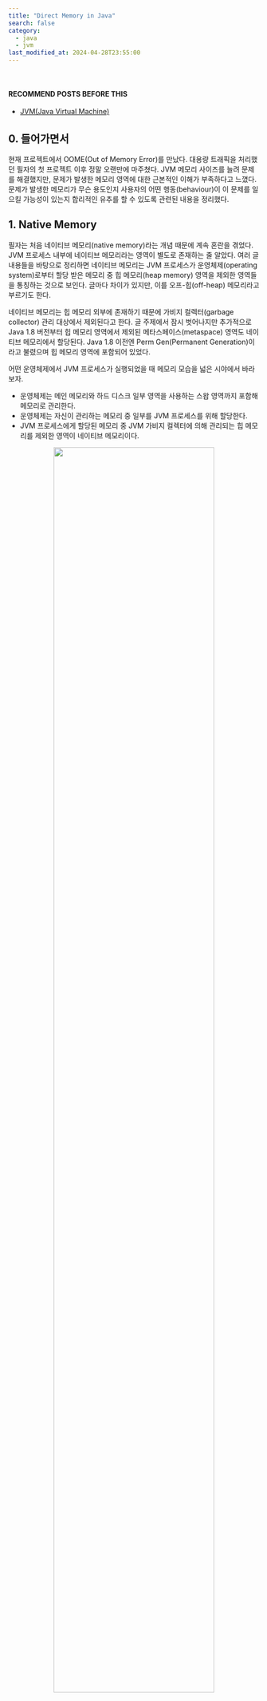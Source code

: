 ```yaml
---
title: "Direct Memory in Java"
search: false
category:
  - java
  - jvm
last_modified_at: 2024-04-28T23:55:00
---
```


<br/>

#### RECOMMEND POSTS BEFORE THIS

- [JVM(Java Virtual Machine)][what-is-jvm-link]

## 0. 들어가면서

현재 프로젝트에서 OOME(Out of Memory Error)를 만났다. 대용량 트래픽을 처리했던 필자의 첫 프로젝트 이후 정말 오랜만에 마주쳤다. JVM 메모리 사이즈를 늘려 문제를 해결했지만, 문제가 발생한 메모리 영역에 대한 근본적인 이해가 부족하다고 느꼈다. 문제가 발생한 메모리가 무슨 용도인지 사용자의 어떤 행동(behaviour)이 이 문제를 일으킬 가능성이 있는지 합리적인 유추를 할 수 있도록 관련된 내용을 정리했다. 

## 1. Native Memory

필자는 처음 네이티브 메모리(native memory)라는 개념 때문에 계속 혼란을 겪었다. JVM 프로세스 내부에 네이티브 메모리라는 영역이 별도로 존재하는 줄 알았다. 여러 글 내용들을 바탕으로 정리하면 네이티브 메모리는 JVM 프로세스가 운영체제(operating system)로부터 할당 받은 메모리 중 힙 메모리(heap memory) 영역을 제외한 영역들을 통칭하는 것으로 보인다. 글마다 차이가 있지만, 이를 오프-힙(off-heap) 메모리라고 부르기도 한다.

네이티브 메모리는 힙 메모리 외부에 존재하기 때문에 가비지 컬렉터(garbage collector) 관리 대상에서 제외된다고 한다. 글 주제에서 잠시 벗어나지만 추가적으로 Java 1.8 버전부터 힙 메모리 영역에서 제외된 메타스페이스(metaspace) 영역도 네이티브 메모리에서 할당된다. Java 1.8 이전엔 Perm Gen(Permanent Generation)이라고 불렸으며 힙 메모리 영역에 포함되어 있었다.

어떤 운영체제에서 JVM 프로세스가 실행되었을 때 메모리 모습을 넓은 시야에서 바라보자. 

- 운영체제는 메인 메모리와 하드 디스크 일부 영역을 사용하는 스왑 영역까지 포함해 메모리로 관리한다.
- 운영체제는 자신이 관리하는 메모리 중 일부를 JVM 프로세스를 위해 할당한다.
- JVM 프로세스에게 할당된 메모리 중 JVM 가비지 컬렉터에 의해 관리되는 힙 메모리를 제외한 영역이 네이티브 메모리이다. 

<p align="center">
  <img src="/images/posts/2024/direct-memory-in-java-01.png" width="80%" class="image__border">
</p>
<center>https://veribilimleri.wordpress.com/2017/03/15/java-jvm-memory-model-memory-management-in-java/</center>

## 2. Direct Memory and ByteBuffer in Java NIO

JVM 프로세스가 사용하는 네이티브 메모리 영역도 용도에 따라 구체적으로 분류가 된다. 예를 들어 JVM 프로세스가 효율적인 I/O 작업을 위해 네이티브 영역에 위치한 바이트 배열을 사용한다. 이 바이트 배열이 만들 때 필요한 공간을 다이렉트 메모리(direct memory)라고 부른다. 다이렉트 메모리를 사용할 때 왜 효율적인 I/O 작업이 가능한지에 대한 내용도 상당히 많기 때문에 다른 글로 정리할 예정이다.

<p align="center">
  <img src="/images/posts/2024/direct-memory-in-java-02.png" width="100%" class="image__border image__padding">
</p>
<center>https://learn.microsoft.com/en-us/azure/spring-apps/enterprise/concepts-for-java-memory-management</center>

<br/>

필자가 겪은 OOM 에러는 다이렉트 메모리 공간이 부족해서 발생했다. 문제가 발생한 에러 로그를 살펴보면 `java.nio` 패키지에 위치한 DirectByteBuffer 클래스를 초기화할 때 에러가 발생한다. DirectByteBuffer 객체를 초기화 할 때 필요한 메모리 공간이 다이렉트 메모리이다. 

- Cannot reserve 4854065 bytes of direct buffer memory (allocated: 8787367, limit: 10475760)
- `-XX:MaxDirectMemorySize={N}` JVM 옵션으로 다이렉트 메모리를 더 크게 할당하면 문제를 해결할 수 있다.

<p align="center">
  <img src="/images/posts/2024/direct-memory-in-java-03.png" width="100%" class="image__border">
</p>

### 2.1. ByteBuffer Class

OOM 에러가 발생한 DirectByteBuffer 클래스는 무엇일까? 예전으로 거슬러 올라가면 I/O 작업이 느린 자바의 한계를 극복하기 위해 Java 1.4 버전부터 Java NIO(New I/O) 기능이 추가됬다. 이 `java.nio` 패키지에 포함된 ByteBuffer 추상 클래스의 구현체가 DirectByteBuffer 클래스다. Java NIO가 어떻게 I/O 속도를 개선했는지 관련된 설명은 이 [링크](http://eincs.com/2009/08/java-nio-bytebuffer-channel-file/) 글에 잘 되어 있다.

Java NIO는 파일을 읽을 때 다음과 같은 추상화 된 구조를 갖는다. 

- Channel 컴포넌트
  - 채널은 파일, 소켓 같은 I/O 기능들과 통신하기 위한 링크이다. 
  - 채널은 스트림과 다르게 양방향 통신이 가능하며 읽기와 쓰기가 동시에 가능하다.
- ByteBuffer 컴포넌트
  - 힙 메모리 혹은 네이티브 메모리 영역에 위치한 바이트 배열이다.
  - 읽기와 쓰기 연산이 합쳐져 캡슐화 된 컴포넌트다.
- 예를 들어 FileChannel 인스턴스에 의해 파일과 연결되고 ByteBuffer 인스턴스에 의해 읽기, 쓰기가 수행된다.

<p align="center">
  <img src="/images/posts/2024/direct-memory-in-java-04.png" width="80%" class="image__border">
</p>
<center>https://www.happycoders.eu/java/filechannel-memory-mapped-io-locks/</center>

### 2.2. Direct and Non-Direct Buffer

데이터를 읽고, 쓰는 연산이 캡슐화 된 ByteBuffer 인스턴스는 두 가지 종류가 있다. 

- 다이렉트 버퍼(direct buffer)
- 비-다이렉트 버퍼(non-direct buffer)

ByteBuffer 클래스 오라클 공식 문서를 살펴보면 다음과 같은 설명을 볼 수 있다.

> Direct vs. non-direct buffers<br/>
> A byte buffer is either direct or non-direct. Given a direct byte buffer, the Java virtual machine will make a best effort to perform native I/O operations directly upon it.<br/>
> ...<br/>
> A direct byte buffer may be created by invoking the allocateDirect factory method of this class. The buffers returned by this method typically have somewhat higher allocation and deallocation costs than non-direct buffers. The contents of direct buffers may reside outside of the normal garbage-collected heap, and so their impact upon the memory footprint of an application might not be obvious. It is therefore recommended that direct buffers be allocated primarily for large, long-lived buffers that are subject to the underlying system's native I/O operations. In general it is best to allocate direct buffers only when they yield a measureable gain in program performance. 

다음과 같이 요약할 수 있다.

- 다이렉트 버퍼를 사용하면 네이티브 I/O 작업을 최대한 수행한다.
- allocateDirect 팩토리 메소드에 의해 생성할 수 있다.
- 비-다이렉트 버퍼에 비해 메모리 할당, 해제 비용이 크다.
- 가비지 컬렉터가 관리하는 일반 힙 메모리 영역 밖에 위치하기 때문에 메모리 추적이 명확하지 않을 수 있다.
- 측정 가능한 퍼포먼스 이득이 있을 때만 사용하는 것이 최선이다. 

ByteBuffer 추상 클래스의 allocateDirect 팩토리 메소드를 사용하면 네이티브 영역의 메모리를 사용하는 ByteBuffer 인스턴스가 반환된다. ByteBuffer 인스턴스를 생성하는 allocateDirect 메소드와 allocate 메소드의 차이점을 살펴보자.

- allocateDirect 메소드
  - DirectByteBuffer 객체를 반환한다.
  - DirectByteBuffer 객체는 네이티브 메모리 영역을 사용한다.
- allocate 메소드
  - HeapByteBuffer 객체를 반환한다.
  - HeapByteBuffer 객체는 JVM 힙 메모리 영역을 사용한다.

```java
public abstract sealed class ByteBuffer
    extends Buffer
    implements Comparable<ByteBuffer>
    permits HeapByteBuffer, MappedByteBuffer {

    // direct buffer
    public static ByteBuffer allocateDirect(int capacity) {
        return new DirectByteBuffer(capacity);
    }

    // non-direct buffer
    public static ByteBuffer allocate(int capacity) {
        if (capacity < 0)
            throw createCapacityException(capacity);
        return new HeapByteBuffer(capacity, capacity, null);
    }

}
```

공식 문서와 코드로부터 어떤 ByteBuffer 인스턴스를 사용하느지에 따라서 JVM 힙 메모리를 사용할지 네이티브 메모리를 사용할지 결정된다는 사실을 유추할 수 있다. DirectByteBuffer, HeapByteBuffer 클래스의 추상 레이어 구조는 다음과 같다.

<p align="center">
  <img src="/images/posts/2024/direct-memory-in-java-05.png" width="60%" class="image__border">
</p>

## CLOSING

이번 글은 필자가 혼란을 겪은 메모리 영역에 대한 개념과 실제 OOM 에러가 발생한 클래스는 어떤 클래스인지 정리했다. 다음 글 주제는 OOM 에러가 발생한 원인과 이를 해결한 방법에 대해 정리할 예정이다.

#### REFERENCE

- <https://www.baeldung.com/java-jvm-memory-types>
- <https://dzone.com/articles/understanding-the-java-memory-model-and-the-garbag>
- <https://veribilimleri.wordpress.com/2017/03/15/java-jvm-memory-model-memory-management-in-java/>
- <https://www.betsol.com/blog/java-memory-management-for-java-virtual-machine-jvm/>
- <https://stackoverflow.com/questions/30622818/what-is-the-difference-between-off-heap-native-heap-direct-memory-and-native-m>
- <https://stackoverflow.com/questions/39675406/difference-between-metaspace-and-native-memory-in-java>
- <https://stackoverflow.com/questions/53451103/java-using-much-more-memory-than-heap-size-or-size-correctly-docker-memory-limi/53624438>
- <https://docs.oracle.com/javase/8/docs/api/java/nio/ByteBuffer.html>
- <https://learn.microsoft.com/en-us/azure/spring-apps/enterprise/concepts-for-java-memory-management>
- <https://www.happycoders.eu/java/bytebuffer-flip-compact/>
- <https://www.happycoders.eu/java/filechannel-memory-mapped-io-locks/>
- <http://eincs.com/2009/08/java-nio-bytebuffer-channel-file/>
- <https://homoefficio.github.io/2020/08/10/Java-NIO-FileChannel-%EA%B3%BC-DirectByteBuffer/>

[what-is-jvm-link]: https://junhyunny.github.io/information/java/what-is-jvm/
